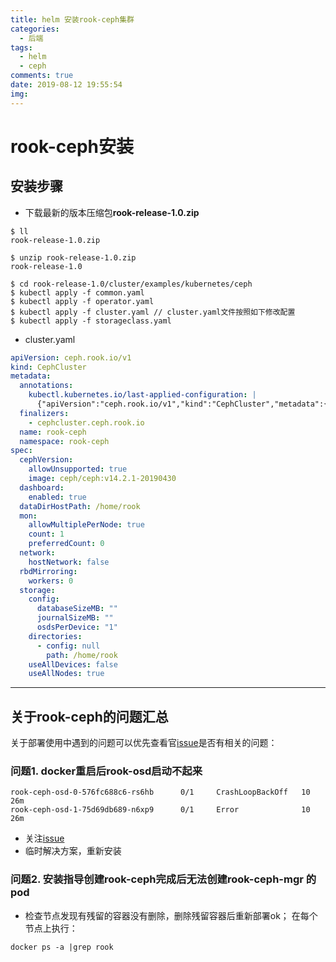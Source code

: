 ```yaml
---
title: helm 安装rook-ceph集群
categories:
  - 后端
tags:
  - helm
  - ceph
comments: true
date: 2019-08-12 19:55:54
img:
---
```


# rook-ceph安装

## 安装步骤
- 下载最新的版本压缩包**rook-release-1.0.zip**
```
$ ll
rook-release-1.0.zip

$ unzip rook-release-1.0.zip
rook-release-1.0

$ cd rook-release-1.0/cluster/examples/kubernetes/ceph
$ kubectl apply -f common.yaml
$ kubectl apply -f operator.yaml
$ kubectl apply -f cluster.yaml // cluster.yaml文件按照如下修改配置
$ kubectl apply -f storageclass.yaml
```
- cluster.yaml
```yaml
apiVersion: ceph.rook.io/v1
kind: CephCluster
metadata:
  annotations:
    kubectl.kubernetes.io/last-applied-configuration: |
      {"apiVersion":"ceph.rook.io/v1","kind":"CephCluster","metadata":{"annotations":{},"name":"rook-ceph","namespace":"rook-ceph"},"spec":{"cephVersion":{"allowUnsupported":true,"image":"ceph/ceph:v14.2.1-20190430"},"dashboard":{"enabled":true},"dataDirHostPath":"/home/rook","mon":{"allowMultiplePerNode":true,"count":1},"network":{"hostNetwork":false},"rbdMirroring":{"workers":0},"storage":{"config":{"databaseSizeMB":"","journalSizeMB":"","osdsPerDevice":"1"},"deviceFilter":null,"directories":[{"path":"/home/rook"}],"useAllDevices":false,"useAllNodes":true}}}
  finalizers:
    - cephcluster.ceph.rook.io
  name: rook-ceph
  namespace: rook-ceph
spec:
  cephVersion:
    allowUnsupported: true
    image: ceph/ceph:v14.2.1-20190430
  dashboard:
    enabled: true
  dataDirHostPath: /home/rook
  mon:
    allowMultiplePerNode: true
    count: 1
    preferredCount: 0
  network:
    hostNetwork: false
  rbdMirroring:
    workers: 0
  storage:
    config:
      databaseSizeMB: ""
      journalSizeMB: ""
      osdsPerDevice: "1"
    directories:
      - config: null
        path: /home/rook
    useAllDevices: false
    useAllNodes: true
```

---

## 关于rook-ceph的问题汇总
   关于部署使用中遇到的问题可以优先查看官[issue](https://rook.io/docs/rook/v0.8/common-issues.html)是否有相关的问题：
 
### 问题1. docker重启后rook-osd启动不起来
```
rook-ceph-osd-0-576fc688c6-rs6hb      0/1     CrashLoopBackOff   10         26m
rook-ceph-osd-1-75d69db689-n6xp9      0/1     Error              10         26m
```
- 关注[issue](https://github.com/rook/rook/issues/3157)
- 临时解决方案，重新安装

### 问题2. 安装指导创建rook-ceph完成后无法创建rook-ceph-mgr 的pod
- 检查节点发现有残留的容器没有删除，删除残留容器后重新部署ok；
在每个节点上执行：
```
docker ps -a |grep rook
```

